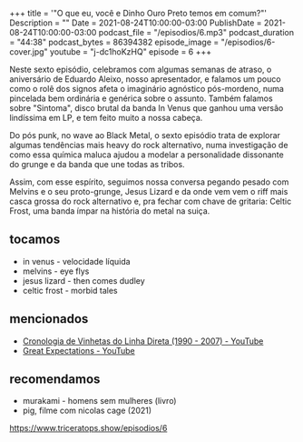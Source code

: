 +++
title = '"O que eu, você e Dinho Ouro Preto temos em comum?"'
Description = ""
Date = 2021-08-24T10:00:00-03:00
PublishDate = 2021-08-24T10:00:00-03:00
podcast_file = "/episodios/6.mp3"
podcast_duration = "44:38"
podcast_bytes = 86394382
episode_image = "/episodios/6-cover.jpg"
youtube = "j-dc1hoKzHQ"
episode = 6
+++

Neste sexto episódio, celebramos com algumas semanas de atraso, o aniversário de Eduardo Aleixo, nosso apresentador, e falamos um pouco como o rolê dos signos afeta o imaginário agnóstico pós-mordeno, numa pincelada bem ordinária e genérica sobre o assunto. Também falamos sobre "Sintoma", disco brutal da banda In Venus que ganhou uma versão lindíssima em LP, e tem feito muito a nossa cabeça. 

Do pós punk, no wave ao Black Metal,  o sexto episódio trata de explorar algumas tendências mais heavy do rock alternativo, numa investigação de como essa química maluca ajudou a modelar a personalidade dissonante do grunge e da banda que une todas as tribos. 

Assim, com esse espírito, seguimos nossa conversa pegando pesado com Melvins e o seu proto-grunge, Jesus Lizard e da onde vem vem o riff mais casca grossa do rock alternativo e, pra fechar com chave de gritaria: Celtic Frost, uma banda ímpar na história do metal na suiça.

## tocamos
* in venus - velocidade líquida
* melvins - eye flys
* jesus lizard - then comes dudley
* celtic frost - morbid tales


## mencionados
* [Cronologia de Vinhetas do Linha Direta (1990 - 2007) - YouTube](https://www.youtube.com/watch?v=xsu0dBSqIUM)
* [Great Expectations - YouTube](https://www.youtube.com/watch?v=-UT3qeqzejI)

## recomendamos
* murakami - homens sem mulheres (livro)
* pig, filme com nicolas cage (2021)



https://www.triceratops.show/episodios/6
